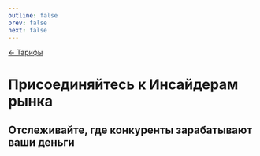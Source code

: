 ```yaml
---
outline: false
prev: false
next: false
---
```


[← Тарифы](/brew/membership)

# Присоединяйтесь к Инсайдерам рынка

## Отслеживайте, где конкуренты зарабатывают ваши деньги

<script setup>
import InsiderForm from '../../.vitepress/components/InsiderForm.vue'
</script>

<InsiderForm />
